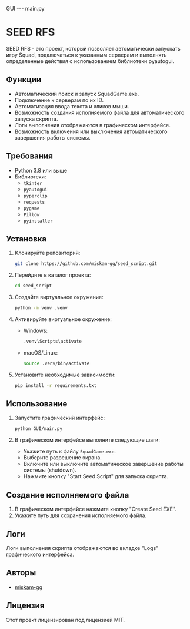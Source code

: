 GUI --- main.py

# SEED RFS

SEED RFS - это проект, который позволяет автоматически запускать игру Squad, подключаться к указанным серверам и выполнять определенные действия с использованием библиотеки pyautogui.

## Функции

- Автоматический поиск и запуск SquadGame.exe.
- Подключение к серверам по их ID.
- Автоматизация ввода текста и кликов мыши.
- Возможность создания исполняемого файла для автоматического запуска скрипта.
- Логи выполнения отображаются в графическом интерфейсе.
- Возможность включения или выключения автоматического завершения работы системы.

## Требования

- Python 3.8 или выше
- Библиотеки:
  - `tkinter`
  - `pyautogui`
  - `pyperclip`
  - `requests`
  - `pygame`
  - `Pillow`
  - `pyinstaller`

## Установка

1. Клонируйте репозиторий:
   ```bash
   git clone https://github.com/miskam-gg/seed_script.git
   ```

2. Перейдите в каталог проекта:
   ```bash
   cd seed_script
   ```

3. Создайте виртуальное окружение:
   ```bash
   python -m venv .venv
   ```

4. Активируйте виртуальное окружение:

   - Windows:
     ```bash
     .venv\Scripts\activate
     ```

   - macOS/Linux:
     ```bash
     source .venv/bin/activate
     ```

5. Установите необходимые зависимости:
   ```bash
   pip install -r requirements.txt
   ```

## Использование

1. Запустите графический интерфейс:
   ```bash
   python GUI/main.py
   ```

2. В графическом интерфейсе выполните следующие шаги:
   - Укажите путь к файлу `SquadGame.exe`.
   - Выберите разрешение экрана.
   - Включите или выключите автоматическое завершение работы системы (shutdown).
   - Нажмите кнопку "Start Seed Script" для запуска скрипта.

## Создание исполняемого файла

1. В графическом интерфейсе нажмите кнопку "Create Seed EXE".
2. Укажите путь для сохранения исполняемого файла.

## Логи

Логи выполнения скрипта отображаются во вкладке "Logs" графического интерфейса.


## Авторы

- [miskam-gg](https://github.com/miskam-gg)

## Лицензия

Этот проект лицензирован под лицензией MIT.
